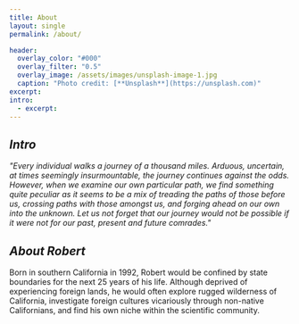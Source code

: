 ```yaml
---
title: About
layout: single
permalink: /about/

header:
  overlay_color: "#000"
  overlay_filter: "0.5"
  overlay_image: /assets/images/unsplash-image-1.jpg
  caption: "Photo credit: [**Unsplash**](https://unsplash.com)"
excerpt:
intro:
  - excerpt:
---
```


## _Intro_
_"Every individual walks a journey of a thousand miles. Arduous, uncertain, at times seemingly insurmountable, the journey continues against the odds. However, when we examine our own particular path, we find something quite peculiar as it seems to be a mix of treading the paths of those before us, crossing paths with those amongst us, and forging ahead on our own into the unknown. Let us not forget that our journey would not be possible if it were not for our past, present and future comrades."_

## _About Robert_

Born in southern California in 1992, Robert would be confined by state boundaries for the next 25 years of his life. Although deprived of experiencing foreign lands, he would often explore rugged wilderness of California, investigate foreign cultures vicariously through non-native Californians, and find his own niche within the scientific community.
